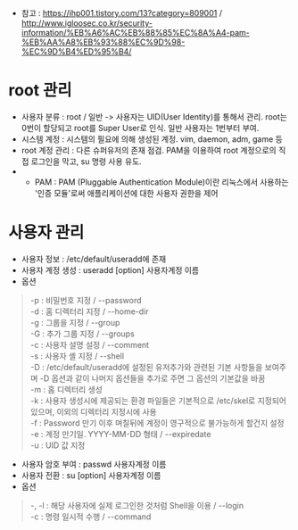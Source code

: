 * 참고 : https://ihp001.tistory.com/13?category=809001 / http://www.igloosec.co.kr/security-information/%EB%A6%AC%EB%88%85%EC%8A%A4-pam-%EB%AA%A8%EB%93%88%EC%9D%98-%EC%9D%B4%ED%95%B4/

root 관리
=========
* 사용자 분류 : root / 일반 -> 사용자는 UID(User Identity)를 통해서 관리. root는 0번이 할당되고 root를 Super User로 인식. 일반 사용자는 1번부터 부여.
* 시스템 계정 : 시스템의 필요에 의해 생성된 계정. vim, daemon, adm, game 등
* root 계정 관리 : 다른 슈퍼유저의 존재 점검. PAM을 이용하여 root 계정으로의 직접 로그인을 막고, su 명령 사용 유도.
* * PAM : PAM (Pluggable Authentication Module)이란 리눅스에서 사용하는 '인증 모듈'로써 애플리케이션에 대한 사용자 권한을 제어

사용자 관리
===========
* 사용자 정보 : /etc/default/useradd에 존재
* 사용자 계정 생성 : useradd [option] 사용자계정 이름
* 옵션
> -p : 비밀번호 지정 / --password</br>
> -d : 홈 디렉터리 지정 / --home-dir</br>
> -g : 그룹을 지정 / --group</br>
> -G : 추가 그룹 지정 / --groups</br>
> -c : 사용자 설명 설정 / --comment</br>
> -s : 사용자 셸 지정 / --shell</br>
> -D : /etc/default/useradd에 설정된 유저추가와 관련된 기본 사항들을 보여주며 -D 옵션과 같이 나머지 옵션들을 추가로 주면 그 옵션의 기본값을 바꿈</br>
> -m : 홈 디렉터리 생성</br>
> -k : 사용자 생성시에 제공되는 환경 파일들은 기본적으로 /etc/skel로 지정되어 있으며, 이외의 디렉터리 지정시에 사용</br>
> -f : Password 만기 이후 며칠뒤에 계정이 영구적으로 불가능하게 할건지 설정</br>
> -e : 계정 만기일. YYYY-MM-DD 형태 / --expiredate</br>
> -u : UID 값 지정</br>
* 사용자 암호 부여 : passwd 사용자계정 이름
* 사용자 전환 : su [option] 사용자계정 이름
* 옵션
> -, -l : 해당 사용자에 실제 로그인한 것처럼 Shell을 이용 / --login</br>
> -c : 명령 일시적 수행 / --command</br>

